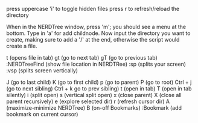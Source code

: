 press uppercase 'i' to toggle hidden files
press r to refresh/reload the directory

When in the NERDTree window, press 'm'; you should see a menu at the bottom. Type in 'a' for add childnode. Now input the directory you want to create, making sure to add a '/' at the end, otherwise the script would create a file.

t   (opens file in tab)
gt (go to next tab)
gT (go to previous tab)
:NERDTreeFind (show file location in NERDTRee)
:sp (splits your screen)
:vsp (splits screen vertically)

J (go to last child)
K (go to first child)
p (go to parent)
P (go to root)
Ctrl + j (go to next sibling)
Ctrl + k go to prev sibling)
t (open in tab)
T (open in tab silently)
i  (split open)
s  (vertical split open)
x (close parent)
X (close all parent recursively)
e (explore selected dir)
r (refresh cursor dir)
A (maximize-minimize NERDTree)
B (on-off Bookmarks)
:Bookmark (add bookmark on current cursor)
